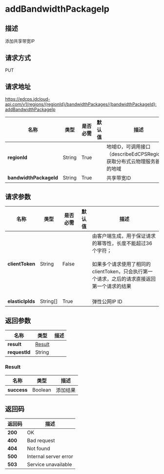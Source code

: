 # addBandwidthPackageIp


## 描述
添加共享带宽IP


## 请求方式
PUT

## 请求地址
https://edcps.jdcloud-api.com/v1/regions/{regionId}/bandwidthPackages/{bandwidthPackageId}:addBandwidthPackageIp

|名称|类型|是否必需|默认值|描述|
|---|---|---|---|---|
|**regionId**|String|True| |地域ID，可调用接口（describeEdCPSRegions）获取分布式云物理服务器支持的地域|
|**bandwidthPackageId**|String|True| |共享带宽ID|

## 请求参数
|名称|类型|是否必需|默认值|描述|
|---|---|---|---|---|
|**clientToken**|String|False| |由客户端生成，用于保证请求的幂等性，长度不能超过36个字符；<br/><br>如果多个请求使用了相同的clientToken，只会执行第一个请求，之后的请求直接返回第一个请求的结果<br/><br>|
|**elasticIpIds**|String[]|True| |弹性公网IP ID|


## 返回参数
|名称|类型|描述|
|---|---|---|
|**result**|[Result](addbandwidthpackageip#result)| |
|**requestId**|String| |

### <div id="result">Result</div>
|名称|类型|描述|
|---|---|---|
|**success**|Boolean|添加结果|

## 返回码
|返回码|描述|
|---|---|
|**200**|OK|
|**400**|Bad request|
|**404**|Not found|
|**500**|Internal server error|
|**503**|Service unavailable|

